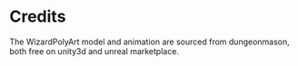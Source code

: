 # Credits

The WizardPolyArt model and animation are sourced from dungeonmason, both free on unity3d and unreal marketplace.
